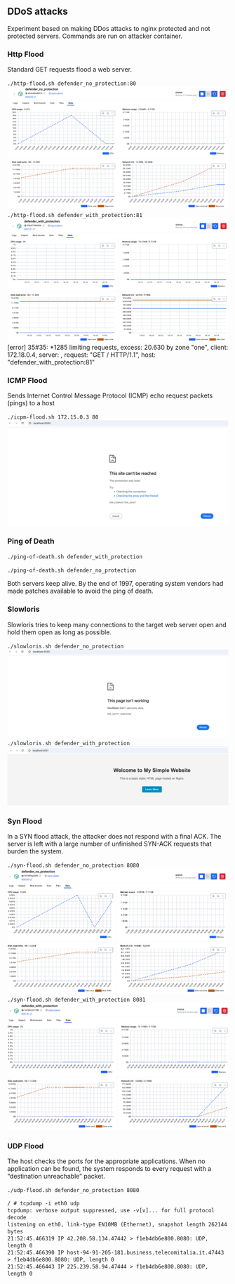 ## DDoS attacks

Experiment based on making DDos attacks to nginx protected and not protected servers.
Commands are run on attacker container.

### Http Flood
Standard GET requests flood a web server.

`./http-flood.sh defender_no_protection:80`
![img.png](screenshots/img.png)
`./http-flood.sh defender_with_protection:81`
![img_1.png](screenshots/img_1.png)
[error] 35#35: *1285 limiting requests, excess: 20.630 by zone "one", client: 172.18.0.4, server: , request: "GET / HTTP/1.1", host: "defender_with_protection:81"

### ICMP Flood
Sends Internet Control Message Protocol (ICMP) echo request packets (pings) to a host

`./icpm-flood.sh 172.15.0.3 80`
![img_2.png](screenshots/img_2.png)

### Ping of Death

`./ping-of-death.sh defender_with_protection`

`./ping-of-death.sh defender_no_protection`

Both servers keep alive. By the end of 1997, operating system vendors had made patches available to avoid the ping of death.

### Slowloris
Slowloris tries to keep many connections to the target web server open and hold them open as long as possible.

`./slowloris.sh defender_no_protection`
![img_3.png](screenshots/img_3.png)
`./slowloris.sh defender_with_protection`
![img_4.png](screenshots/img_4.png)

### Syn Flood
In a SYN flood attack, the attacker does not respond with a final ACK. The server is left with a large number of unfinished SYN-ACK requests that burden the system.

`./syn-flood.sh defender_no_protection 8080`
![img_5.png](screenshots/img_5.png)
`./syn-flood.sh defender_with_protection 8081`
![img_6.png](screenshots/img_6.png)

### UDP Flood
The host checks the ports for the appropriate applications. When no application can be found, the system responds to every request with a “destination unreachable” packet.

`./udp-flood.sh defender_no_protection 8080`

```
/ # tcpdump -i eth0 udp
tcpdump: verbose output suppressed, use -v[v]... for full protocol decode
listening on eth0, link-type EN10MB (Ethernet), snapshot length 262144 bytes
21:52:45.466319 IP 42.208.58.134.47442 > f1eb4db6e800.8080: UDP, length 0
21:52:45.466390 IP host-94-91-205-181.business.telecomitalia.it.47443 > f1eb4db6e800.8080: UDP, length 0
21:52:45.466443 IP 225.239.58.94.47444 > f1eb4db6e800.8080: UDP, length 0
